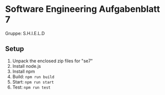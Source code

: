 # Software Engineering Aufgabenblatt 7

Gruppe: S.H.I.E.L.D

## Setup

1. Unpack the enclosed zip files for "se7"
2. Install node.js
3. Install npm
4. Build: `npm run build`
5. Start: `npm run start`
6. Test: `npm run test`
